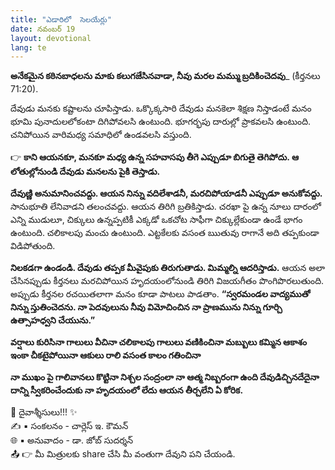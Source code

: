 ```yaml
---
title: "ఎడారిలో  సెలయేర్లు"
date: నవంబర్ 19
layout: devotional
lang: te
---
```


**అనేకమైన కఠినబాధలను మాకు కలుగజేసినవాడా, నీవు మరల మమ్ము బ్రదికించెదవు**_ (కీర్తనలు 71:20). 

దేవుడు మనకు కష్టాలను చూపిస్తాడు. ఒక్కొక్కసారి దేవుడు మనకెలా శిక్షణ నిస్తాడంటే మనం భూమి పునాదులలోకంటా దిగిపోవలసి ఉంటుంది. భూగర్భపు దారుల్లో ప్రాకవలసి ఉంటుంది. చనిపోయిన వారిమధ్య సమాధిలో ఉండవలసి వస్తుంది. 

👉 **కాని ఆయనకూ, మనకూ మధ్య ఉన్న సహవాసపు తీగె ఎప్పుడూ బిగుతై తెగిపోదు. ఆ లోతుల్లోనుండి దేవుడు మనలను పైకి తెస్తాడు.**

**దేవుణ్ణి అనుమానించవద్దు. ఆయన నిన్ను వదిలేశాడనీ, మరచిపోయాడనీ ఎప్పుడూ అనుకోవద్దు.** సానుభూతి లేనివాడని తలంచవద్దు. ఆయన తిరిగి బ్రతికిస్తాడు. చరఖా పై ఉన్న నూలు దారంలో ఎన్ని ముడులూ, చిక్కులు ఉన్నప్పటికీ ఎక్కడో ఒకచోట సాఫీగా చిక్కుల్లేకుండా ఉండే భాగం ఉంటుంది. చలికాలపు మంచు ఉంటుంది. ఎట్టకేలకు వసంత ఋతువు రాగానే అది తప్పకుండా విడిపోతుంది.

**నిలకడగా ఉండండి. దేవుడు తప్పక మీవైపుకు తిరుగుతాడు. మిమ్మల్ని ఆదరిస్తాడు.** ఆయన అలా చేసినప్పుడు కీర్తనలు మరచిపోయిన హృదయంలోనుండి తిరిగి విజయగీతం పొంగిపొరలుతుంది. అప్పుడు కీర్తనల రచయితలాగా మనం కూడా పాటలు పాడతాం. **“స్వరమండల వాద్యముతో నిన్ను స్తుతించెదను. నా పెదవులును నీవు విమోచించిన నా ప్రాణమును నిన్ను గూర్చి ఉత్సాహధ్వని చేయును.”**

**వర్షాలు కురిసినా గాలులు వీచినా చలికాలపు గాలులు వణికించినా మబ్బులు కమ్మిన ఆకాశం ఇంకా చీకటైపోయినా ఆకులు రాలి వసంత కాలం గతించినా**

**నా ముఖం పై గాలివానలు కొట్టినా నిశ్చల సంద్రంలా నా ఆత్మ నిబ్బరంగా ఉంది దేవుడిచ్చినదేదైనా దాన్ని స్వీకరించేందుకు నా హృదయంలో లేదు ఆయన తీర్చలేని ఏ కోరిక.**

<div class="blessing">🙏 <span class="bless-text">దైవాశ్శీసులు!!!</span> ✨</div>

<div class="credit">✍️ <span class="credit-text">▪ సంకలనం - చార్లెస్ ఇ. కౌమన్</span></div>
<div class="credit">🌐 <span class="credit-text">▪ అనువాదం - డా. జోబ్ సుదర్శన్</span></div>


<div class="share">📤 👉 <span class="share-text">మీ మిత్రులకు share చేసి మీ వంతుగా దేవుని పని చేయండి.</span></div>
